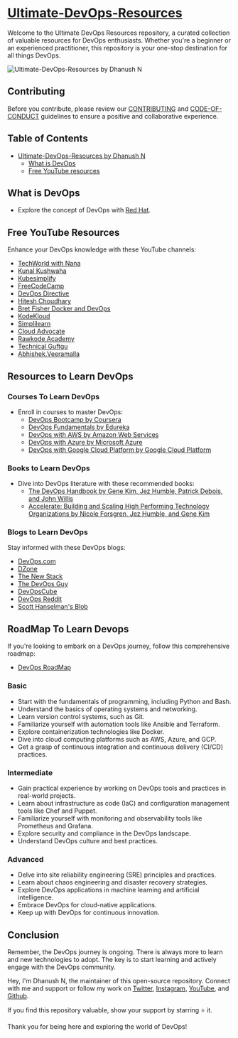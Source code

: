 # [Ultimate-DevOps-Resources](https://github.com/DhanushNehru/Ultimate-DevOps-Resources)

Welcome to the Ultimate DevOps Resources repository, a curated collection of valuable resources for DevOps enthusiasts. Whether you're a beginner or an experienced practitioner, this repository is your one-stop destination for all things DevOps.

![Ultimate-DevOps-Resources by Dhanush N](https://github.com/DhanushNehru/Ultimate-DevOps-Resources/blob/main/cover.png?raw=true)

## Contributing

Before you contribute, please review our [CONTRIBUTING](https://github.com/DhanushNehru/Ultimate-DevOps-Resources/blob/main/CONTRIBUTING.md) and [CODE-OF-CONDUCT](https://github.com/DhanushNehru/Ultimate-DevOps-Resources/blob/main/CODE-OF-CONDUCT.md) guidelines to ensure a positive and collaborative experience.

## Table of Contents

- [Ultimate-DevOps-Resources by Dhanush N](https://github.com/DhanushNehru/Ultimate-DevOps-Resources)
  - [What is DevOps](#what-is-devops)
  - [Free YouTube resources](#free-youtube-resources)

## What is DevOps

- Explore the concept of DevOps with [Red Hat](https://www.redhat.com/en/topics/devops).

## Free YouTube Resources

Enhance your DevOps knowledge with these YouTube channels:

- [TechWorld with Nana](https://www.youtube.com/@TechWorldwithNana)
- [Kunal Kushwaha](https://www.youtube.com/@KunalKushwaha)
- [Kubesimplify](https://www.youtube.com/@kubesimplify)
- [FreeCodeCamp](https://www.youtube.com/@freecodecamp)
- [DevOps Directive](https://www.youtube.com/@DevOpsDirective)
- [Hitesh Choudhary](https://www.youtube.com/@HiteshChoudharydotcom)
- [Bret Fisher Docker and DevOps](https://www.youtube.com/@BretFisher)
- [KodeKloud](https://www.youtube.com/@KodeKloud)
- [Simplilearn](https://www.youtube.com/@SimplilearnOfficial)
- [Cloud Advocate](https://www.youtube.com/@CloudAdvocate)
- [Rawkode Academy](https://www.youtube.com/@RawkodeAcademy)
- [Technical Guftgu](https://www.youtube.com/@TechnicalGuftgu)
- [Abhishek.Veeramalla](https://www.youtube.com/@AbhishekVeeramalla)

## Resources to Learn DevOps

### Courses To Learn DevOps

- Enroll in courses to master DevOps:
  - [DevOps Bootcamp by Coursera](https://www.coursera.org/courses?query=devops)
  - [DevOps Fundamentals by Edureka](https://www.edureka.co/blog/devops-tutorial)
  - [DevOps with AWS by Amazon Web Services](https://www.coursera.org/specializations/aws-devops)
  - [DevOps with Azure by Microsoft Azure](https://azure.microsoft.com/en-in/products/devops) 
  - [DevOps with Google Cloud Platform by Google Cloud Platform](https://cloud.google.com/devops)

### Books to Learn DevOps 

- Dive into DevOps literature with these recommended books:
  - [The DevOps Handbook by Gene Kim, Jez Humble, Patrick Debois, and John Willis](https://www.amazon.in/DevOPS-Handbook-World-Class-Reliability-Organizations/dp/1942788002) 
  - [Accelerate: Building and Scaling High Performing Technology Organizations by Nicole Forsgren, Jez Humble, and Gene Kim](https://www.amazon.in/Accelerate-Building-Performing-Technology-Organizations/dp/B07BMCFBWY)

### Blogs to Learn DevOps 

Stay informed with these DevOps blogs:
- [DevOps.com](https://devops.com/) 
- [DZone](https://dzone.com/) 
- [The New Stack](https://thenewstack.io/)
- [The DevOps Guy](https://www.youtube.com/@MarcelDempers)
- [DevOpsCube](https://devopscube.com)
- [DevOps Reddit](https://reddit.com/r/devops)
- [Scott Hanselman's Blob](https://www.hanselman.com/blog)

## RoadMap To Learn Devops

If you're looking to embark on a DevOps journey, follow this comprehensive roadmap:
- [DevOps RoadMap](https://hashnode.com/n/90daysofdevops)

### Basic
- Start with the fundamentals of programming, including Python and Bash.
- Understand the basics of operating systems and networking.
- Learn version control systems, such as Git.
- Familiarize yourself with automation tools like Ansible and Terraform.
- Explore containerization technologies like Docker.
- Dive into cloud computing platforms such as AWS, Azure, and GCP.
- Get a grasp of continuous integration and continuous delivery (CI/CD) practices.

### Intermediate
- Gain practical experience by working on DevOps tools and practices in real-world projects.
- Learn about infrastructure as code (IaC) and configuration management tools like Chef and Puppet.
- Familiarize yourself with monitoring and observability tools like Prometheus and Grafana.
- Explore security and compliance in the DevOps landscape.
- Understand DevOps culture and best practices.

### Advanced
- Delve into site reliability engineering (SRE) principles and practices.
- Learn about chaos engineering and disaster recovery strategies.
- Explore DevOps applications in machine learning and artificial intelligence.
- Embrace DevOps for cloud-native applications.
- Keep up with DevOps for continuous innovation.

## Conclusion

Remember, the DevOps journey is ongoing. There is always more to learn and new technologies to adopt. The key is to start learning and actively engage with the DevOps community.

Hey, I'm Dhanush N, the maintainer of this open-source repository. Connect with me and support or follow my work on [Twitter](https://twitter.com/Dhanush_Nehru), [Instagram](https://www.instagram.com/dhanush_nehru/), [YouTube](https://www.youtube.com/@dhanushnehru?sub_confirmation=1), and [Github](https://github.com/DhanushNehru).

If you find this repository valuable, show your support by starring ⭐ it.

Thank you for being here and exploring the world of DevOps!